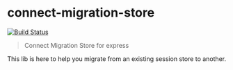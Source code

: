 connect-migration-store
=======================
[![Build Status](https://travis-ci.org/CoorpAcademy/connect-migration-store.svg?branch=master)](https://travis-ci.org/CoorpAcademy/connect-migration-store)

> Connect Migration Store for express

This lib is here to help you migrate from an existing session store to another.